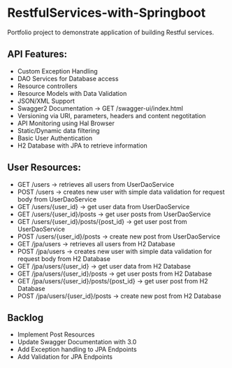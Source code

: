 # RestfulServices-with-Springboot
Portfolio project to demonstrate application of building Restful services.

## API Features: 
- Custom Exception Handling 
- DAO Services for Database access
- Resource controllers 
- Resource Models with Data Validation
- JSON/XML Support
- Swagger2 Documentation -> GET /swagger-ui/index.html
- Versioning via URI, parameters, headers and content negotitation
- API Monitoring using Hal Browser
- Static/Dynamic data filtering
- Basic User Authentication
- H2 Database with JPA to retrieve information 

## User Resources:
- GET /users -> retrieves all users from UserDaoService
- POST /users -> creates new user with simple data validation for request body from UserDaoService
- GET /users/{user_id} -> get user data from UserDaoService
- GET /users/{user_id}/posts -> get user posts from UserDaoService
- GET /users/{user_id}/posts/{post_id} -> get user post from UserDaoService
- POST /users/{user_id}/posts -> create new post from UserDaoService
- GET /jpa/users -> retrieves all users from H2 Database
- POST /jpa/users -> creates new user with simple data validation for request body from H2 Database
- GET /jpa/users/{user_id} -> get user data from H2 Database
- GET /jpa/users/{user_id}/posts -> get user posts from H2 Database
- GET /jpa/users/{user_id}/posts/{post_id} -> get user post from H2 Database
- POST /jpa/users/{user_id}/posts -> create new post from H2 Database



## Backlog
- Implement Post Resources
- Update Swagger Documentation with 3.0
- Add Exception handling to JPA Endpoints
- Add Validation for JPA Endpoints